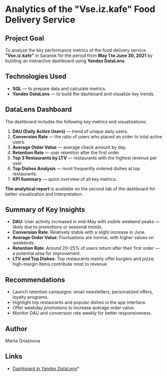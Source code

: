 # Analytics of the "Vse.iz.kafe" Food Delivery Service

## Project Goal
To analyze the key performance metrics of the food delivery service **"Vse.iz.kafe"** in Saransk for the period from **May 1 to June 30, 2021** by building an interactive dashboard using **Yandex DataLens**.

## Technologies Used
- **SQL** — to prepare data and calculate metrics.
- **Yandex DataLens** — to build the dashboard and visualize key trends.

## DataLens Dashboard
The dashboard includes the following key metrics and visualizations:

1. **DAU (Daily Active Users)** — trend of unique daily users.
2. **Conversion Rate** — the ratio of users who placed an order to total active users.
3. **Average Order Value** — average check amount by day.
4. **Retention Rate** — user retention after the first order.
5. **Top 3 Restaurants by LTV** — restaurants with the highest revenue per user.
6. **Top Dishes Analysis** — most frequently ordered dishes at top restaurants.
7. **KPI Summary** — quick overview of all key metrics.

**The analytical report** is available on the second tab of the dashboard for better visualization and interpretation.

## Summary of Key Insights

- **DAU**: User activity increased in mid-May with visible weekend peaks — likely due to promotions or seasonal trends.
- **Conversion Rate**: Relatively stable with a slight increase in June.
- **Average Order Value**: Fluctuations are normal, with higher values on weekends.
- **Retention Rate**: Around 20–25% of users return after their first order — a potential area for improvement.
- **LTV and Top Dishes**: Top restaurants mainly offer burgers and pizza; high-margin items contribute most to revenue.

## Recommendations

- Launch retention campaigns: email newsletters, personalized offers, loyalty programs.
- Highlight top restaurants and popular dishes in the app interface.
- Offer weekday promotions to increase average order value.
- Monitor DAU and conversion rate weekly for better responsiveness.

## Author

Mariia Griaznova 

## Links

- [Dashboard in Yandex DataLens](https://datalens.yandex/wxt77gep27yoi)*
